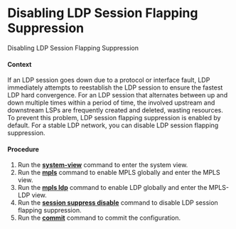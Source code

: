 Disabling LDP Session Flapping Suppression
==========================================

Disabling LDP Session Flapping Suppression

#### Context

If an LDP session goes down due to a protocol or interface fault, LDP immediately attempts to reestablish the LDP session to ensure the fastest LDP hard convergence. For an LDP session that alternates between up and down multiple times within a period of time, the involved upstream and downstream LSPs are frequently created and deleted, wasting resources. To prevent this problem, LDP session flapping suppression is enabled by default. For a stable LDP network, you can disable LDP session flapping suppression.


#### Procedure

1. Run the [**system-view**](cmdqueryname=system-view) command to enter the system view.
2. Run the [**mpls**](cmdqueryname=mpls) command to enable MPLS globally and enter the MPLS view.
3. Run the [**mpls ldp**](cmdqueryname=mpls+ldp) command to enable LDP globally and enter the MPLS-LDP view.
4. Run the [**session suppress disable**](cmdqueryname=session+suppress+disable) command to disable LDP session flapping suppression.
5. Run the [**commit**](cmdqueryname=commit) command to commit the configuration.